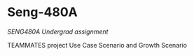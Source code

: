 # Seng-480A

*SENG480A Undergrad assignment*


TEAMMATES project
Use Case Scenario
and Growth Scenario
